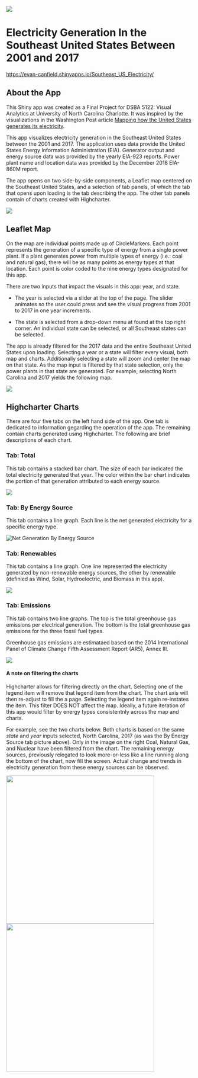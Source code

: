 ![](screenshots_for_readme/2019-05-05_17_24_19-Splash_Page.png)

# Electricity Generation In the Southeast United States Between 2001 and 2017

https://evan-canfield.shinyapps.io/Southeast_US_Electricity/

## About the App

This Shiny app was created as a Final Project for DSBA 5122: Visual Analytics at University of North Carolina Charlotte. It was inspired by the visualizations in the Washington Post article [Mapping how the United States generates its electricity](https://www.washingtonpost.com/graphics/national/power-plants).

This app visualizes electricity generation in the Southeast United States between the 2001 and 2017. The application uses data provide the United States Energy Information Administration (EIA). Generator output and energy source data was provided by the yearly EIA-923 reports. Power plant name and location data was provided by the December 2018 EIA-860M report.

The app opens on two side-by-side components, a Leaflet map centered on the Southeast United States, and a selection of tab panels, of which the tab that opens upon loading is the tab describing the app. The other tab panels contain of charts created with Highcharter.

![](screenshots_for_readme/2019-05-05_17_00_41-Overall.png)

## Leaflet Map

On the map are individual points made up of CircleMarkers. Each point represents the generation of a specific type of energy from a single power plant. If a plant generates power from multiple types of energy (i.e.: coal and natural gas), there will be as many points as energy types at that location. Each point is color coded to the nine energy types designated for this app. 

There are two inputs that impact the visuals in this app: year, and state. 

* The year is selected via a slider at the top of the page. The slider animates so the user could press and see the visual progress from 2001 to 2017 in one year increments. 

* The state is selected from a drop-down menu at found at the top right corner. An individual state can be selected, or all Southeast states can be selected.

The app is already filtered for the 2017 data and the entire Southeast United States upon loading. Selecting a year or a state will filter every visual, both map and charts. Additionally selecting a state will zoom and center the map on that state. As the map input is filtered by that state selection, only the power plants in that state are generated. For example, selecting North Carolina and 2017 yields the following map.

![](screenshots_for_readme/2019-05-05_17_01_37-Leaflet_NC.png)

## Highcharter Charts

There are four five tabs on the left hand side of the app. One tab is dedicated to information gegarding the operation of the app. The remaining contain charts generated using Highcharter. The following are brief descriptions of each chart.

### Tab: Total

This tab contains a stacked bar chart. The size of each bar indicated the total electricity generated that year. The color within the bar chart indicates the portion of that generation attributed to each energy source. 

![](screenshots_for_readme/2019-05-05_17_02_53-Total.png)

### Tab: By Energy Source

This tab contains a line graph. Each line is the net generated electricity for a specific energy type.

![Net Generation By Energy Source](screenshots_for_readme/2019-05-05_17_03_27-By_Energy_Source_all.png)

### Tab: Renewables

This tab contains a line graph. One line represented the electricity generated by non-renewable energy sources, the other by renewable (definied as Wind, Solar, Hydroelectric, and Biomass in this app).

![](screenshots_for_readme/2019-05-05_17_03_27-Renewables.png) 

### Tab: Emissions

This tab contains two line graphs. The top is the total greenhouse gas emissions per electrical generation. The bottom is the total greenhouse gas emissions for the three fossil fuel types.

Greenhouse gas emissions are estimataed based on the 2014 International Panel of Climate Change Fifth Assessment Report (AR5), Annex III.

![](screenshots_for_readme/2019-05-05_17_05_36-Emissions.png)

#### A note on filtering the charts

Highcharter allows for filtering directly on the chart. Selecting one of the legend item will remove that legend item from the chart. The chart axis will then re-adjust to fill the a page. Selecting the legend item again re-instates the item. This filter DOES NOT affect the map. Ideally, a future iteration of this app would filter by energy types consistentnly across the map and charts. 

For example, see the two charts below. Both charts is based on the same *state* and *year* inputs selected, North Carolina, 2017 (as was the By Energy Source tab picture above). Only in the image on the right Coal, Natural Gas, and Nuclear have been filtered from the chart. The remaining energy sources, previously relegated to look more-or-less like a line running along the bottom of the chart, now fill the screen. Actual change and trends in electricity generation from these energy sources can be observed.

<img src="screenshots_for_readme/2019-05-05_17_03_27-By_Energy_Source_all.png" width = "400"><img src="screenshots_for_readme/2019-05-05_17_03_27-By_Energy_Source_filter.png" width = "400"> 


